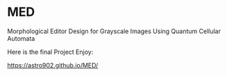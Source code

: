 # MED
Morphological Editor Design for Grayscale Images Using Quantum Cellular Automata

Here is the final Project Enjoy:

https://astro902.github.io/MED/